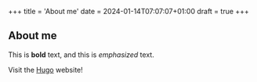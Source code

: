 +++
title = 'About me'
date = 2024-01-14T07:07:07+01:00
draft = true
+++
## About me

This is **bold** text, and this is *emphasized* text.

Visit the [Hugo](https://gohugo.io) website!